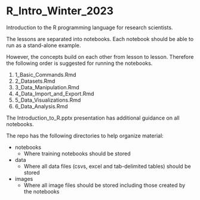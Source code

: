 # R_Intro_Winter_2023
Introduction to the R programming language for research scientists.

The lessons are separated into notebooks. Each notebook should be able to run as a stand-alone example.

However, the concepts build on each other from lesson to lesson. Therefore the following order
is suggested for running the notebooks.

1. 1_Basic_Commands.Rmd
1. 2_Datasets.Rmd
1. 3_Data_Manipulation.Rmd
1. 4_Data_Import_and_Export.Rmd
1. 5_Data_Visualizations.Rmd
1. 6_Data_Analysis.Rmd

The Introduction_to_R.pptx presentation has additional guidance on all notebooks.

The repo has the following directories to help organize material:
- notebooks
    + Where training notebooks should be stored
- data
    + Where all data files (csvs, excel and tab-delimited tables) should be stored
- images
    + Where all image files should be stored including those created by the notebooks

